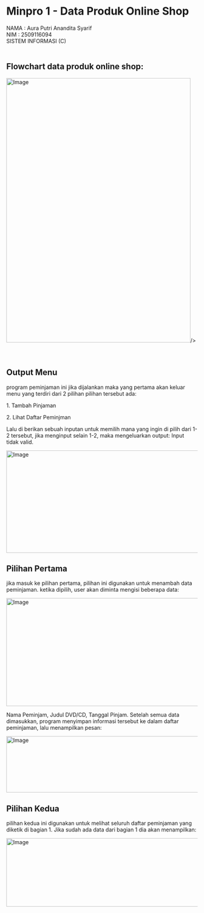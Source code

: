 # Minpro 1 - Data Produk Online Shop

NAMA  : Aura Putri Anandita Syarif
<br>
NIM  : 2509116094
<br>
SISTEM INFORMASI (C)
<br>
<br>
<h2> Flowchart data produk online shop: </h2>
<img width="485" height="695" alt="Image" src="https://github.com/user-attachments/assets/696c80fe-2c35-4646-b835-450cc1ef03ce" />/>

<br>
<br>
<br>

<h2> Output Menu </h2>

<p> program peminjaman ini jika dijalankan maka yang pertama akan keluar menu yang terdiri dari 2 pilihan
pilihan tersebut ada:
</p>
<p> 1. Tambah Pinjaman </p>
<p> 2. Lihat Daftar Peminjman </p>
<p> Lalu di berikan sebuah inputan untuk memilih mana yang ingin di pilih dari 1-2 tersebut, jika menginput selain 1-2, maka mengeluarkan output: Input tidak valid. </p>
<img width="1149" height="269" alt="Image" src="https://github.com/user-attachments/assets/6753f8e9-7d1a-4bbd-8ebf-32d7d05cc6eb" />

<h2> Pilihan Pertama </h2>
<p> jika masuk ke pilihan pertama, pilihan ini digunakan untuk menambah data peminjaman.
ketika dipilih, user akan diminta mengisi beberapa data:
</p>
<img width="1151" height="284" alt="Image" src="https://github.com/user-attachments/assets/721879f4-439f-49ff-8ae0-4f71f300cd4c" />
<p> Nama Peminjam, Judul DVD/CD, Tanggal Pinjam. Setelah semua data dimasukkan, program menyimpan informasi tersebut ke dalam daftar peminjaman, lalu menampilkan pesan: </p>
<img width="1167" height="148" alt="Image" src="https://github.com/user-attachments/assets/86f86872-b038-476a-9d37-b58d3970f8cc" />

<h2> Pilihan Kedua </h2>
<p> pilihan kedua ini digunakan untuk melihat seluruh daftar peminjaman yang diketik di bagian 1. 
Jika sudah ada data dari bagian 1 dia akan menampilkan: </p>
<img width="1156" height="180" alt="Image" src="https://github.com/user-attachments/assets/a28c964b-b2e6-4f2b-a390-c9568490a3bd" />
